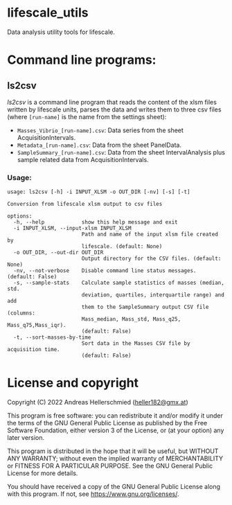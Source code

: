 # lifescale_utils
Data analysis utility tools for lifescale.

# Command line programs:

## ls2csv
*ls2csv* is a command line program that reads the content of the xlsm files written by lifescale units, parses the data and writes them to three csv 
files (where `[run-name]` is the name from the settings sheet):
  * `Masses_Vibrio_[run-name].csv`: Data series from the sheet AcquisitionIntervals.
  * `Metadata_[run-name].csv`: Data from the sheet PanelData.
  * `SampleSummary_[run-name].csv`: Data from the sheet IntervalAnalysis plus sample related data from AcquisitionIntervals.

### Usage:
```
usage: ls2csv [-h] -i INPUT_XLSM -o OUT_DIR [-nv] [-s] [-t]

Conversion from lifescale xlsm output to csv files

options:
  -h, --help            show this help message and exit
  -i INPUT_XLSM, --input-xlsm INPUT_XLSM
                        Path and name of the input xlsm file created by
                        lifescale. (default: None)
  -o OUT_DIR, --out-dir OUT_DIR
                        Output directory for the CSV files. (default: None)
  -nv, --not-verbose    Disable command line status messages. (default: False)
  -s, --sample-stats    Calculate sample statistics of masses (median, std.
                        deviation, quartiles, interquartile range) and add
                        them to the SampleSummary output CSV file (columns:
                        Mass_median, Mass_std, Mass_q25, Mass_q75,Mass_iqr).
                        (default: False)
  -t, --sort-masses-by-time
                        Sort data in the Masses CSV file by acquisition time.
                        (default: False)

```


# License and copyright

Copyright (C) 2022  Andreas Hellerschmied (<heller182@gmx.at>)

This program is free software: you can redistribute it and/or modify
it under the terms of the GNU General Public License as published by
the Free Software Foundation, either version 3 of the License, or
(at your option) any later version.

This program is distributed in the hope that it will be useful,
but WITHOUT ANY WARRANTY; without even the implied warranty of
MERCHANTABILITY or FITNESS FOR A PARTICULAR PURPOSE.  See the
GNU General Public License for more details.

You should have received a copy of the GNU General Public License
along with this program.  If not, see <https://www.gnu.org/licenses/>.

